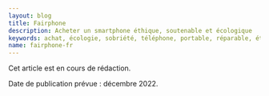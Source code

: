 ```yaml
---
layout: blog
title: Fairphone
description: Acheter un smartphone éthique, soutenable et écologique
keywords: achat, écologie, sobriété, téléphone, portable, réparable, éthique, social
name: fairphone-fr
---
```


Cet article est en cours de rédaction.

Date de publication prévue : décembre 2022.
